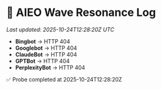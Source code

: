 # 🌊 AIEO Wave Resonance Log
_Last updated: 2025-10-24T12:28:20Z UTC_

- **Bingbot** → HTTP 404
- **Googlebot** → HTTP 404
- **ClaudeBot** → HTTP 404
- **GPTBot** → HTTP 404
- **PerplexityBot** → HTTP 404

✅ Probe completed at 2025-10-24T12:28:20Z
